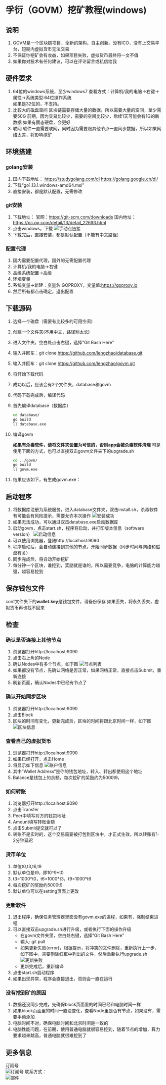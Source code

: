 # 孚衍（GOVM）挖矿教程(windows)

## 说明

1. GOVM是一个区块链项目，全新的架构，自主创新。没有ICO，没有上交易平台，短期内虚拟货币无法交易
2. 不保证你挖矿会有收益，如果项目失败，虚拟货币最终将一文不值
3. 如果你对技术有任何建议，可以在评论留言或私信给我

## 硬件要求

1. 64位的windows系统，至少windows7
查看方式：计算机/我的电脑->右键->属性->系统类型:64位操作系统  
如果是32位的，不支持。
2. 比较大的磁盘空间
区块链需要存储大量的数据，所以需要大量的空间，至少需要50G
前期，因为交易比较少，需要的空间比较少，后续1天可能会有1G的新数据
如果有固态硬盘，会更好
3. 联网
软件一直需要联网，同时因为需要跟其他节点一直同步数据，所以如果网络太差，将影响挖矿

## 环境搭建

### golang安装

1. 国内下载地址：
https://studygolang.com/dl
https://golang.google.cn/dl/
2. 下载“go1.13.1.windows-amd64.msi”
3. 直接安装，都是默认配置，无需修改

### git安装

1. 下载地址：
官网：https://git-scm.com/downloads
国内地址：https://pc.qq.com/detail/13/detail_22693.html
2. 点击windows，下载
![手动点链接](dl_git.png)
3. 下载完后，直接安装，都是默认配置（不能有中文路径）

### 配置代理

1. 国内需要配置代理，国外的无需配置代理
2. 计算机/我的电脑->右键
3. 高级系统配置->高级
4. 环境变量
5. 系统变量->新建：变量名:GOPROXY，变量值:https://goproxy.io
6. 然后所有都点击确定，退出配置

## 下载源码

1. 选择一个磁盘（需要有比较多的可用空间）
2. 创建一个文件夹(不用中文，路径别太长)
3. 进入文件夹，空白处点击右键，选择“Git Bash Here"
4. 输入并回车：git clone https://github.com/lengzhao/database.git
5. 输入并回车：git clone https://github.com/lengzhao/govm.git
6. 将开始下载代码
7. 成功以后，应该会有2个文件夹，database和govm
8. 代码下载完成后，编译代码
9. 首先编译database（数据库）

    ```bash
    cd database/
    go build
    ll database.exe
    ```

10. 编译govm  

    **如果有杀毒软件，请将文件夹设置为可信的，否则app会被杀毒软件清理**
    可是使用下面的方式，也可以直接双击govm文件夹下的upgrade.sh

    ```bash
    cd ../govm/
    go build
    ll govm.exe
    ```

11. 结果应该如下，有生成govm.exe：

## 启动程序

1. 将数据库注册为系统服务，进入database文件夹，双击install.sh，杀毒软件有可能会有风险提示，需要允许本次操作
![安装成功](db_install.png)
2. 如果无法成功，可以通过双击database.exe启动数据库
3. 启动govm，点击start.sh，程序将启动，并打印版本信息（software version）
![启动信息](start_govm.png)
4. 可以使用浏览器，登陆http://localhost:9090
5. 程序启动后，会自动连接到其他的节点，开始同步数据（同步时间与网络和磁盘有关）
6. 同步完成后，将自动开始挖矿
7. 每分钟一个区块，谁挖到，奖励就是谁的，所以需要竞争，电脑的计算能力越强，越容易挖到

## 保存钱包文件

conf文件夹下的**wallet.key**是钱包文件，请备份保存
如果丢失，将永久丢失，虚拟货币再也找不回来

## 检查

### 确认是否连接上其他节点

1. 浏览器打开http://localhost:9090
2. 点击右上角的Node
3. 确认Nodes中有多个节点，如下图
![节点列表](nodes.png)
4. 如果都没有节点，先确认网络是否正常，如果网络正常，直接点击Submit，重新连接
5. 刷新页面，确认Nodes中已经有节点了

### 确认开始同步区块

1. 浏览器打开http://localhost:9090
2. 点击Block
3. 区块的时间有变化，更新完成后，区块的时间将跟北京时间一样，如下图
![区块信息](block.png)

### 查看自己的虚拟货币

1. 浏览器打开http://localhost:9090
2. 如果已经打开，点击Home
3. 将显示如下信息
![账户信息](balance.png)
4. 其中”Wallet Address“是你的钱包地址，转入、转出都使用这个地址
5. Balance是钱包上的余额，每次挖矿的奖励约为5000t9，

### 如何转账

1. 浏览器打开http://localhost:9090
2. 点击Transfer
3. Peer中填写对方的钱包地址
4. Amount填写转账金额
5. 点击Submit提交就可以了
6. 转账不是实时的，这个交易需要被打包到区块中，才正式生效，所以转账有1-2分钟延迟

### 货币单位

1. 单位t0,t3,t6,t9
2. 默认单位是t9，即10^9*t0
3. t3=1000\*t0，t6=1000\*t3，t9=1000\*t6
4. 每次挖矿的奖励约5000t9
5. 默认单位可以在setting页面上更改

### 更新软件

1. 退出程序，确保任务管理器里面没有govm.exe的进程，如果有，强制结束进程
2. 可以直接双击upgrade.sh进行升级，或者执行下面的操作升级
   * 在govm文件夹里，空白处右键，选择”Git Bash Here"
   * 输入: git pull
   * 如果更新失败(error)，根据提示，将冲突的文件删除，重新执行上一步，如下图中，需要删除红框中列出的文件，然后重新执行upgrade.sh
   ![更新失败](upgrade_err.png)
   * 更新完成后，重新编译
3. 点击start.sh启动程序
4. 如果出现异常，程序会直接退出，否则会一直在运行

### 没有挖到矿的原因

1. 数据还没同步完成，先确保block页面里的时间已经和电脑时间一样
2. 如果block页面里的时间一直没变化，查看Node里是否有节点，如果没有，需要手动添加
3. 电脑时间不对，确保电脑时间和北京时间是一致的
4. 电脑性能问题，在前期，使用普通电脑就很容易挖到，随着节点的增加，算力要求越来越高，普通电脑就很难挖到了

## 更多信息

订阅号  
![订阅号](wechat.jpg)
联系方式：  
![邮件](email.png)